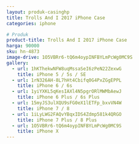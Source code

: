 ```yaml
---
layout: produk-casinghp
title: Trolls And I 2017 iPhone Case
categories: iphone

# Produk
product-title: Trolls And I 2017 iPhone Case
harga: 90000
sku: hn-4873
image-drive: 1O5VBRr6-tQ6m4oypINFBYLmPcWg0MC9S
gallery:
  - url: 1hKThekwNFW8uqMssaSeI6zPeN22ZexwG
    title: iPhone 5 / 5s / SE
  - url: 1rN326AH-8L7hHt4Cbifq0G4PxZGgEPPL
    title: iPhone 6 / 6s
  - url: 1yiYXKL5qKesIAXl4N5pgrORlMWMbAewJ
    title: iPhone 6 Plus / 6s Plus
  - url: 15myJS3ulXQU9sFG0eX1lETFp_bxvVN4W
    title: iPhone 7 / 8
  - url: 1iLyLWG2FAQvYBqxIDS4Zdmp581k4QRGO
    title: iPhone 7 Plus / 8 Plus
  - url: 1O5VBRr6-tQ6m4oypINFBYLmPcWg0MC9S
    title: iPhone X
---
```

